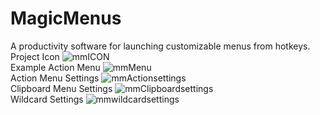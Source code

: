 # MagicMenus
A productivity software for launching customizable menus from hotkeys.
Project Icon
<img src="https://i.imgur.com/0cWsf5m.png" alt="mmICON" title="Magic Menus Icon">
</br>
Example Action Menu
<img src="https://i.imgur.com/ALG9aqs.png" alt="mmMenu" title="Example Action Menu">
</br>
Action Menu Settings
<img src="https://i.imgur.com/laqXpyL.png" alt="mmActionsettings" title="Action Menu Settings">
</br>
Clipboard Menu Settings
<img src="https://i.imgur.com/JgCGS8Q.png" alt="mmClipboardsettings" title="Clipboard Menu Settings">
</br>
Wildcard Settings
<img src="https://i.imgur.com/4xfHLQC.png" alt="mmwildcardsettings" title="Wildcard Settings">
